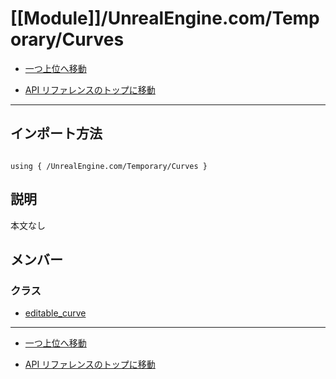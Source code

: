 # [[Module]]/UnrealEngine.com/Temporary/Curves

- [一つ上位へ移動](../main.md)

- [API リファレンスのトップに移動](/main.md)

---

## インポート方法

```verse

using { /UnrealEngine.com/Temporary/Curves }

```

## 説明

本文なし

## メンバー

### クラス

- [editable_curve](./C_editable_curve/main.md)

---

- [一つ上位へ移動](../main.md)

- [API リファレンスのトップに移動](/main.md)

